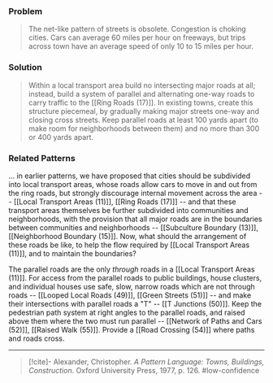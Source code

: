 ### Problem
>The net-like pattern of streets is obsolete. Congestion is choking cities. Cars can average 60 miles per hour on freeways, but trips across town have an average speed of only 10 to 15 miles per hour.

### Solution
>Within a local transport area build no intersecting major roads at all; instead, build a system of parallel and alternating one-way roads to carry traffic to the [[Ring Roads (17)]]. In existing towns, create this structure piecemeal, by gradually making major streets one-way and closing cross streets. Keep parallel roads at least 100 yards apart (to make room for neighborhoods between them) and no more than 300 or 400 yards apart.

### Related Patterns
... in earlier patterns, we have proposed that cities should be subdivided into local transport areas, whose roads allow cars to move in and out from the ring roads, but strongly discourage internal movement across the area -- [[Local Transport Areas (11)]], [[Ring Roads (17)]] -- and that these transport areas themselves be further subdivided into communities and neighborhoods, with the provision that all major roads are in the boundaries between communities and neighborhoods -- [[Subculture Boundary (13)]], [[Neighborhood Boundary (15)]]. Now, what should the arrangement of these roads be like, to help the flow required by [[Local Transport Areas (11)]], and to maintain the boundaries?

The parallel roads are the only *through* roads in a [[Local Transport Areas (11)]]. For access from the parallel roads to public buildings, house clusters, and individual houses use safe, slow, narrow roads which are not through roads -- [[Looped Local Roads (49)]], [[Green Streets (51)]] -- and make their intersections with parallel roads a "T" -- [[T Junctions (50)]]. Keep the pedestrian path system at right angles to the parallel roads, and raised above them where the two must run parallel -- [[Network of Paths and Cars (52)]], [[Raised Walk (55)]]. Provide a [[Road Crossing (54)]] where paths and roads cross.

---
> [!cite]- Alexander, Christopher. _A Pattern Language: Towns, Buildings, Construction_. Oxford University Press, 1977, p. 126.
> #low-confidence 